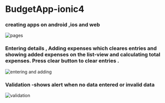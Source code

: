 # BudgetApp-ionic4

### creating apps on android ,ios and web

![pages](https://user-images.githubusercontent.com/22851920/60629459-da68de00-9dc3-11e9-9d3d-8509bff5684e.PNG)
 
### Entering details , Adding expenses which cleares entries and showing added expenses on the list-view and calculating total expenses. Press clear button to clear entries .

![entering and adding](https://user-images.githubusercontent.com/22851920/60629509-097f4f80-9dc4-11e9-94b5-6bdfc9780ccc.PNG)

### Validation -shows alert when no data entered or invalid data

![validation](https://user-images.githubusercontent.com/22851920/60629634-7bf02f80-9dc4-11e9-9e36-b0d77094ac08.PNG)
